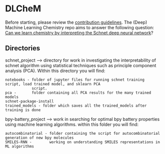 # DLCheM

Before starting, please review the [contribution guidelines](CONTRIBUTING.md). The (Deep) Machine Learning Chemistry repo aims to answer the following question: [Can we learn chemistry by interpreting the Schnet deep neural network](DOCS.md)? 

## Directories

schnet_project --> directory for work in investigating the interpretability of schnet algorithm using statistical techniques such as principle component analysis (PCA). Within this directory you will find: 

	notebooks - folder of jupyter files for running schnet training script, load trained model, and sklearn PCA   
	            script.
	pca -       folder containing all PCA results for the many trained models 
	schnet-package-install 
	trained_models - folder which saves all the trained_models after training is done

bpy-battery_project --> work in searching for optimal bpy battery properties using machine learning algorithms. 			within this folder you will find: 

	autocombinatorial - folder containing the script for autocombinatorial generation of new bpy molecules 
	SMILES-RNN -        working on understanding SMILES representations in ML algorithms

